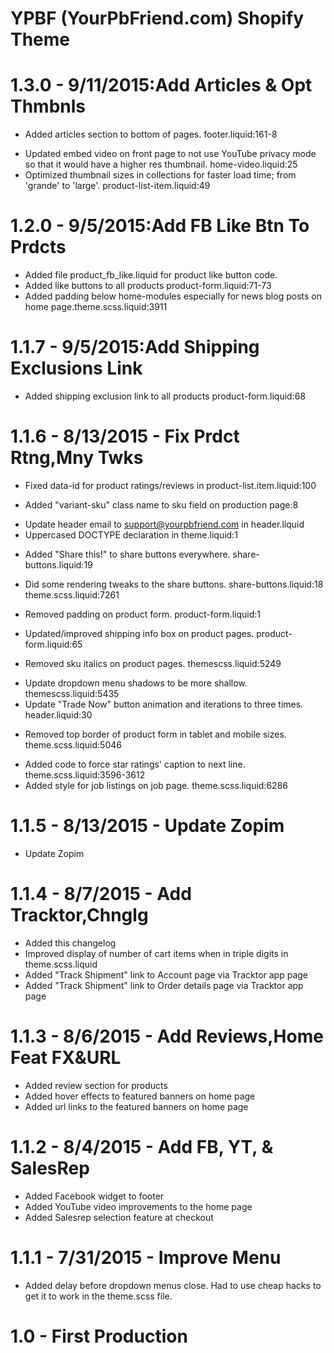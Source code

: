 # YPBF (YourPbFriend.com) Shopify Theme

1.3.0 - 9/11/2015:Add Articles & Opt Thmbnls
=========================================
+ Added articles section to bottom of pages. footer.liquid:161-8
* Updated embed video on front page to not use YouTube privacy mode so that it would have a higher res thumbnail. home-video.liquid:25
* Optimized thumbnail sizes in collections for faster load time; from 'grande' to 'large'. product-list-item.liquid:49

1.2.0 - 9/5/2015:Add FB Like Btn To Prdcts
=========================================
+ Added file product_fb_like.liquid for product like button code.
+ Added like buttons to all products product-form.liquid:71-73
+ Added padding below home-modules especially for news blog posts on home page.theme.scss.liquid:3911

1.1.7 - 9/5/2015:Add Shipping Exclusions Link
=========================================
+ Added shipping exclusion link to all products product-form.liquid:68

1.1.6 - 8/13/2015 - Fix Prdct Rtng,Mny Twks
=========================================
* Fixed data-id for product ratings/reviews in product-list.item.liquid:100
+ Added "variant-sku" class name to sku field on production page:8
* Update header email to support@yourpbfriend.com in header.liquid
* Uppercased DOCTYPE declaration in theme.liquid:1
+ Added "Share this!" to share buttons everywhere. share-buttons.liquid:19
* Did some rendering tweaks to the share buttons. share-buttons.liquid:18 theme.scss.liquid:7261
- Removed padding on product form. product-form.liquid:1
* Updated/improved shipping info box on product pages. product-form.liquid:65
- Removed sku italics on product pages. themescss.liquid:5249
* Update dropdown menu shadows to be more shallow. themescss.liquid:5435
* Update "Trade Now" button animation and iterations to three times. header.liquid:30
- Removed top border of product form in tablet and mobile sizes. theme.scss.liquid:5046
+ Added code to force star ratings' caption to next line. theme.scss.liquid:3596-3612
+ Added style for job listings on job page. theme.scss.liquid:6286

1.1.5 - 8/13/2015 - Update Zopim
=========================================
+ Update Zopim

1.1.4 - 8/7/2015 - Add Tracktor,Chnglg
=========================================
+ Added this changelog
+ Improved display of number of cart items when in triple digits in theme.scss.liquid
+ Added "Track Shipment" link to Account page via Tracktor app page
+ Added "Track Shipment" link to Order details page via Tracktor app page

1.1.3 - 8/6/2015 - Add Reviews,Home Feat FX&URL
=========================================
+ Added review section for products
+ Added hover effects to featured banners on home page
+ Added url links to the featured banners on home page

1.1.2 - 8/4/2015 - Add FB, YT, & SalesRep
=========================================
+ Added Facebook widget to footer
+ Added YouTube video improvements to the home page
+ Added Salesrep selection feature at checkout

1.1.1 - 7/31/2015 - Improve Menu
=========================================
+ Added delay before dropdown menus close. Had to use cheap hacks to get it to work in the theme.scss file.


1.0 - First Production
=========================================
